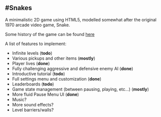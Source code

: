 #Snakes
----------------------------

A minimalistic 2D game using HTML5, modelled somewhat after the original 1970 arcade video game, Snake.

Some history of the game can be found [here](http://en.wikipedia.org/wiki/Snake_%28video_game%29)

A list of features to implement:
* Infinite levels (**todo**)
* Various pickups and other items (**mostly**)
* Player lives (**done**)
* Fully challenging aggressive and defensive enemy AI (**done**)
* Introductive tutorial (**todo**)
* Full settings menu and customization (**done**)
* Leaderboards (**todo**)
* Game state management (between pausing, playing, etc...) (**mostly**)
* More fluid Pause Menu UI (**done**)
* Music?
* More sound effects?
* Level barriers/walls?
